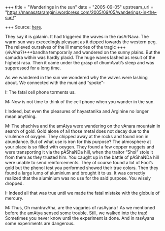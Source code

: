 +++
title = "Wanderings in the sun"
date = "2005-09-05"
upstream_url = "https://manasataramgini.wordpress.com/2005/09/05/wanderings-in-the-sun/"

+++
Source: [here](https://manasataramgini.wordpress.com/2005/09/05/wanderings-in-the-sun/).

They say it is galanin. It had triggered the waves in the rasArNava. The warm sun was exceedingly pleasant as it dipped towards the western peg. The relieved ourselves of the ill memories of the tragic +++(vivAha?)+++bandha temporarily and wandered on the sunny plains. But the samudra within was hardly placid. The huge waves lashed as result of the highest rasa. Then it came under the grasp of dhumAvati’s sleep and was suppressed for a long time.

As we wandered in the sun we wondered why the waves were lashing about. We connected with the muni and “spoke”-

I: The fatal cell phone torments us.

M: Now is not time to think of the cell phone when you wander in the sun.

I:Indeed, but even the pleasures of hayastanika and Arginine no longer mean anything.

M: The shachIva and the amAtya were wandering on the vAnara mountain in search of gold. Gold alone of all those metal does not decay due to the virulence of oxygen. They chipped away at the rocks and found iron in abundance. But of what use is iron for this purpose? The atmosphere at your place is so filled with oxygen. They found a few copper nuggets and were transporting it via the pAShaNDa hill, when the traitor “Shoi” stole it from them as they trusted him. You caught up in the battle of pAShaNDa hill were unable to send reinforcements. They of course found a lot of Fool’s gold but the phenol test you performed showed their true colors. Then they found a large lump of aluminium and brought it to us. It was correctly realized that the aluminium was no use for the said purpose. You wisely dropped.

I: Indeed all that was true until we made the fatal mistake with the globule of mercury.

M: Thus, Oh mantravAha, are the vagaries of rasAyana ! As we mentioned before the amAtya sensed some trouble. Still, we walked into the trap! Sometimes you never know until the experiment is done. And in rasAyana some experiments are dangerous.

